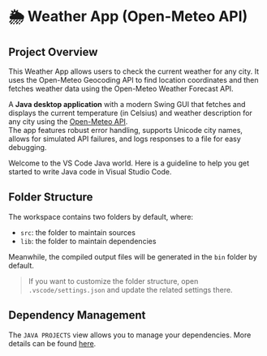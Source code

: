 # **🌦️ Weather App (Open-Meteo API)**

## Project Overview
This Weather App allows users to check the current weather for any city. It uses the Open-Meteo Geocoding API to find location coordinates and then fetches weather data using the Open-Meteo Weather Forecast API.

A **Java desktop application** with a modern Swing GUI that fetches and displays the current temperature (in Celsius) and weather description for any city using the [Open-Meteo API](https://open-meteo.com/).  
The app features robust error handling, supports Unicode city names, allows for simulated API failures, and logs responses to a file for easy debugging.


Welcome to the VS Code Java world. Here is a guideline to help you get started to write Java code in Visual Studio Code.

## Folder Structure

The workspace contains two folders by default, where:

- `src`: the folder to maintain sources
- `lib`: the folder to maintain dependencies

Meanwhile, the compiled output files will be generated in the `bin` folder by default.

> If you want to customize the folder structure, open `.vscode/settings.json` and update the related settings there.

## Dependency Management

The `JAVA PROJECTS` view allows you to manage your dependencies. More details can be found [here](https://github.com/microsoft/vscode-java-dependency#manage-dependencies).

